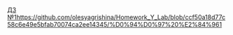 [ДЗ №1](https://github.com/olesyagrishina/Homework_Y_Lab/blob/ccf50a18d77c58c6e49e5bfab70074ca2ee14345/%D0%94%D0%97%20%E2%84%961)https://github.com/olesyagrishina/Homework_Y_Lab/blob/ccf50a18d77c58c6e49e5bfab70074ca2ee14345/%D0%94%D0%97%20%E2%84%961

